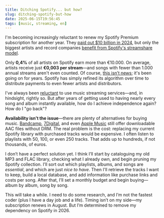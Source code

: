 ```yaml
---
title: Ditching Spotify... but how?
slug: ditching-spotify-but-how
date: 2025-06-15T19:56:45
tags: [music, streaming, en]
---
```


I'm becoming increasingly reluctant to renew my Spotify Premium subscription for another year. They [paid out $10 billion in 2024](https://techcrunch.com/2025/03/11/spotify-says-its-payouts-are-getting-better-but-artists-still-disagree/), but only the biggest artists and record companies [benefit from Spotify's streamshare model](https://www.heise.de/en/news/Streaming-study-Remuneration-models-favor-major-artists-10279072.html).  

Only **0,4%** of all artists on Spotify earn more than €10.000. On average, artists receive just **€0,003 per stream**—and songs with fewer than 1.000 annual streams aren't even counted. Of course, [this isn’t news](https://jason.re/post/what-is-music-worth-to-you/); it's been going on for years. Spotify has simply refined its algorithm over time to distribute payments to even fewer artists and distributors.  

I've always been [reluctant](https://jason.re/post/spotify/) to use music streaming services—and, in hindsight, rightly so. But after years of getting used to having nearly every song and album instantly available, how do I achieve independence again? How do I "go back"?

**Availability isn’t the issue**—there are plenty of alternatives for buying music. [Bandcamp](https://bandcamp.com/), [7Digital](https://de.7digital.com/), and even [Apple Music](https://music.apple.com/de/new) still offer downloadable AAC files without DRM. The real problem is the cost: replacing my current Spotify library with purchased tracks would be expensive. I often listen to playlists with 50, 100, or even 250 tracks. That adds up to hundreds, if not thousands, of euros.  

I don’t have a perfect solution yet. I think I’ll start by cataloguing my old MP3 and FLAC library, checking what I already own, and begin pruning my Spotify collection. I’ll sort out which playlists, albums, and songs are *essential*, and which are just *nice to have*. Then I'll retrieve the tracks I want to keep, build a local database, and add information like purchase links and costs per song. After that, I’ll set a monthly budget and begin buying—album by album, song by song.  

This will take a while. I need to do some research, and I’m not the fastest coder (plus I have a day job and a life). Timing isn’t on my side—my subscription renews in August. But I’m determined to remove my dependency on Spotify in 2026.
